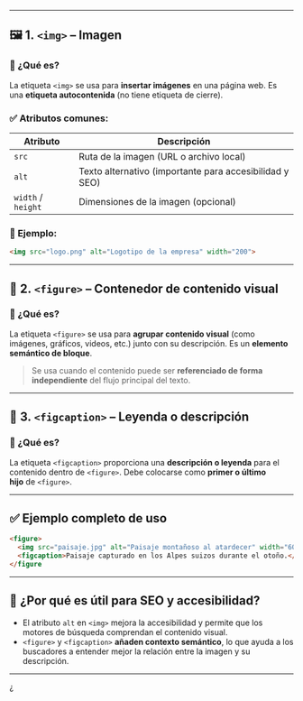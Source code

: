 
---

## 🖼️ 1. `<img>` – Imagen

### 📌 ¿Qué es?

La etiqueta `<img>` se usa para **insertar imágenes** en una página web. Es una **etiqueta autocontenida** (no tiene etiqueta de cierre).

### ✅ Atributos comunes:

|Atributo|Descripción|
|---|---|
|`src`|Ruta de la imagen (URL o archivo local)|
|`alt`|Texto alternativo (importante para accesibilidad y SEO)|
|`width` / `height`|Dimensiones de la imagen (opcional)|

### 🧪 Ejemplo:

```html
<img src="logo.png" alt="Logotipo de la empresa" width="200">
```

---

## 🧱 2. `<figure>` – Contenedor de contenido visual

### 📌 ¿Qué es?

La etiqueta `<figure>` se usa para **agrupar contenido visual** (como imágenes, gráficos, videos, etc.) junto con su descripción. Es un **elemento semántico de bloque**.

> Se usa cuando el contenido puede ser **referenciado de forma independiente** del flujo principal del texto.

---

## 📝 3. `<figcaption>` – Leyenda o descripción

### 📌 ¿Qué es?

La etiqueta `<figcaption>` proporciona una **descripción o leyenda** para el contenido dentro de `<figure>`. Debe colocarse como **primer o último hijo** de `<figure>`.

---

## ✅ Ejemplo completo de uso

```html
<figure>
  <img src="paisaje.jpg" alt="Paisaje montañoso al atardecer" width="600">
  <figcaption>Paisaje capturado en los Alpes suizos durante el otoño.</figcaption>
</figure
```

---

## 🧠 ¿Por qué es útil para SEO y accesibilidad?

- El atributo `alt` en `<img>` mejora la accesibilidad y permite que los motores de búsqueda comprendan el contenido visual.
- `<figure>` y `<figcaption>` **añaden contexto semántico**, lo que ayuda a los buscadores a entender mejor la relación entre la imagen y su descripción.

---

¿
